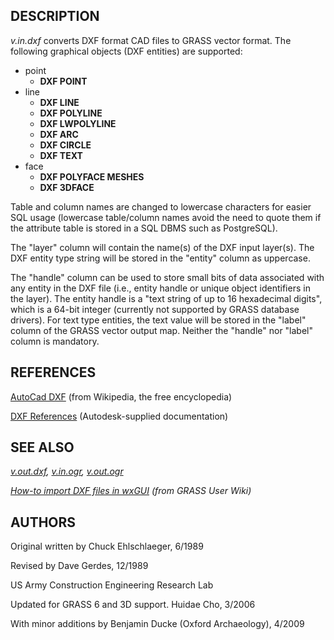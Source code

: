 
## DESCRIPTION

*v.in.dxf* converts DXF format CAD files to GRASS vector
format. The following graphical objects (DXF entities) are supported:

* point
    * **DXF POINT**
* line
    * **DXF LINE**
    * **DXF POLYLINE**
    * **DXF LWPOLYLINE**
    * **DXF ARC**
    * **DXF CIRCLE**
    * **DXF TEXT**
* face
    * **DXF POLYFACE MESHES**
    * **DXF 3DFACE**

Table and column names are changed to lowercase characters for easier
SQL usage (lowercase table/column names avoid the need to quote them
if the attribute table is stored in a SQL DBMS such as PostgreSQL).

The "layer" column will contain the name(s) of the DXF input
layer(s). The DXF entity type string will be stored in the "entity"
column as uppercase.

The "handle" column can be used to store small bits of data associated
with any entity in the DXF file (i.e., entity handle or unique object
identifiers in the layer). The entity handle is a "text string of up
to 16 hexadecimal digits", which is a 64-bit integer (currently not
supported by GRASS database drivers). For text type entities, the
text value will be stored in the "label" column of the GRASS vector
output map. Neither the "handle" nor "label" column is mandatory.

## REFERENCES

[AutoCad DXF](https://en.wikipedia.org/wiki/AutoCAD_DXF) (from Wikipedia, the free encyclopedia)

[DXF References](http://usa.autodesk.com/adsk/servlet/item?siteID=123112&id=12272454&linkID=10809853) (Autodesk-supplied documentation)

## SEE ALSO

*[v.out.dxf](v.out.dxf.html),
[v.in.ogr](v.in.ogr.html),
[v.out.ogr](v.out.ogr.html)*

*[How-to import DXF files in wxGUI](https://grasswiki.osgeo.org/wiki/Import_DXF) (from GRASS User Wiki)*

## AUTHORS

Original written by Chuck Ehlschlaeger, 6/1989

Revised by Dave Gerdes, 12/1989

US Army Construction Engineering Research Lab

Updated for GRASS 6 and 3D support. Huidae Cho, 3/2006

With minor additions by Benjamin Ducke (Oxford Archaeology), 4/2009
